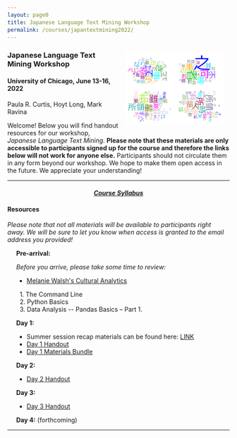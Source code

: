 ```yaml
---
layout: page0
title: Japanese Language Text Mining Workshop
permalink: /courses/japantextmining2022/
---
```


<div style>
<img src="/images/japantextmining22_bg.png" style="float:right;max-width:45%;padding: 10px 10px 10px 15px;">
</div><h3>Japanese Language Text Mining Workshop</h3><p>
<h4>University of Chicago, June 13-16, 2022</h4>
<p></p>
Paula R. Curtis, Hoyt Long, Mark Ravina<p></p>
<p></p>
Welcome! Below you will find handout resources for our workshop, <em>Japanese Language Text Mining</em>. <b>Please note that these materials are only accessible to participants signed up for the course and therefore the links below will not work for anyone else.</b> Participants should not circulate them in any form beyond our workshop. We hope to make them open access in the future. We appreciate your understanding!
<p></p>
<hr>
<p></p>
<center><em><h4><a href="https://docs.google.com/document/d/12AQdGLRk9FpWZjlagt8jzXQW7QAQbWv5TS1Wrri8z44/edit?usp=sharing">Course Syllabus</a></h4></em></center><p></p>
<p></p>
<h4>Resources</h4><p></p>
<p></p>
<em>Please note that not all materials will be available to participants right away. We will be sure to let you know when access is granted to the email address you provided!</em>
<p></p>
<span style="padding-left: 20px; display:block">
  <b>Pre-arrival:</b><p></p>
  <em>Before you arrive, please take some time to review:</em><br>
  <ul><li><a href="https://melaniewalsh.github.io/Intro-Cultural-Analytics/welcome.html">Melanie Walsh's Cultural Analytics</a></li></ul>
  &nbsp;&nbsp;1. The Command Line<br>&nbsp;&nbsp;2. Python Basics<br>&nbsp;&nbsp;3. Data Analysis -- Pandas Basics – Part 1.<p></p>

  <b>Day 1:</b><p></p>
<ul><li>Summer session recap materials can be found here: <a href="http://prcurtis.com/courses/japantextmining2021/">LINK</a></li>
  <li><a href="https://docs.google.com/document/d/1gZgTLvB-7EBuykP05QZ1jKuD4J0oNifxSbvCfSMAGhQ/edit?usp=sharing">Day 1 Handout</a></li>
  <li><a href="https://drive.google.com/file/d/1S2F2kYwg6DiHF_sxP2dOjyJiIamZSjQ0/view?usp=sharing">Day 1 Materials Bundle</a></li></ul>
  <p></p>

  <b>Day 2:</b><p></p>
  <ul><li><a href="https://docs.google.com/document/d/1xEyHtMyoNyKxMLkDSZgyI5iaippXiFNxkIZsW0qKE7U/edit?usp=sharing">Day 2 Handout</a></li></ul>
  <p></p>
  <b>Day 3:</b><p></p>
  <ul><li><a href="https://docs.google.com/document/d/19NoTvDJw7GL8l4YUQhUktygSUcDJ6wtXLlWMqKIXZZ4/edit?usp=sharing">Day 3 Handout</a></li></ul>
  <p></p>
  <b>Day 4:</b> (forthcoming)<br>
</span>
<p></p>
<p></p>
<hr>
<p></p>
